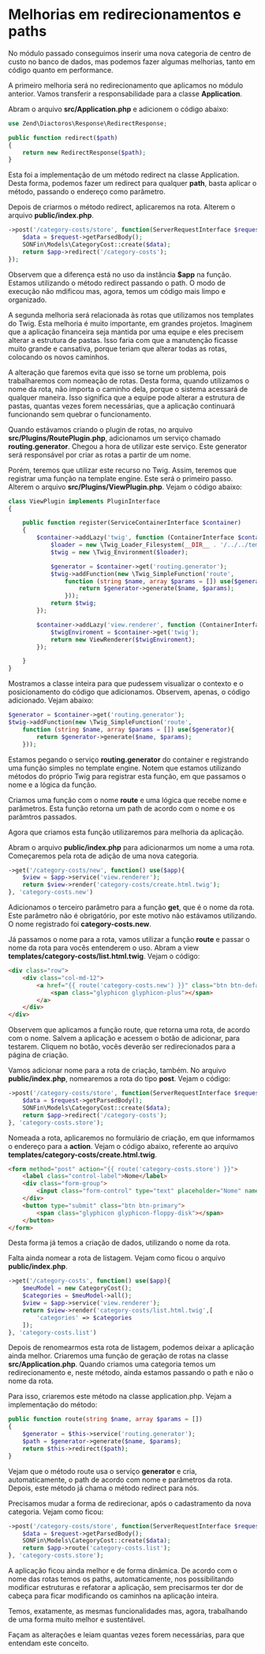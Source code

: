 # Melhorias em redirecionamentos e paths

No módulo passado conseguimos inserir uma nova categoria de centro de custo no banco de dados, mas podemos fazer algumas melhorias, tanto em código quanto em performance.

A primeiro melhoria será no redirecionamento que aplicamos no módulo anterior. Vamos transferir a responsabilidade para a classe **Application**.

Abram o arquivo **src/Application.php** e adicionem o código abaixo:

```php
use Zend\Diactoros\Response\RedirectResponse;

public function redirect($path)
{
    return new RedirectResponse($path);
}
```

Esta foi a implementação de um método redirect na classe Application. Desta forma, podemos fazer um redirect para qualquer **path**, basta aplicar o método, passando o endereço como parâmetro.

Depois de criarmos o método redirect, aplicaremos na rota. Alterem o arquivo **public/index.php**.

```php
->post('/category-costs/store', function(ServerRequestInterface $request) use($app){
    $data = $request->getParsedBody();
    SONFin\Models\CategoryCost::create($data);
    return $app->redirect('/category-costs');
});
```

Observem que a diferença está no uso da instância **$app** na função. Estamos utilizando o método redirect passando o path. O modo de execução não mdificou mas, agora, temos um código mais limpo e organizado.

A segunda melhoria será relacionada às rotas que utilizamos nos templates do Twig. Esta melhoria é muito importante, em grandes projetos. Imaginem que a aplicação financeira seja mantida por uma equipe e eles precisem alterar a estrutura de pastas. Isso faria com que a manutenção ficasse muito grande e cansativa, porque teriam que alterar todas as rotas, colocando os novos caminhos.

A alteração que faremos evita que isso se torne um problema, pois trabalharemos com nomeação de rotas. Desta forma, quando utilizamos o nome da rota, não importa o caminho dela, porque o sistema acessará de qualquer maneira. Isso significa que a equipe pode alterar a estrutura de pastas, quantas vezes forem necessárias, que a aplicação continuará funcionando sem quebrar o funcionamento.

Quando estávamos criando o plugin de rotas, no arquivo **src/Plugins/RoutePlugin.php**, adicionamos um serviço chamado **routing.generator**. Chegou a hora de utilizar este serviço. Este generator será responsável por criar as rotas a partir de um nome.

Porém, teremos que utilizar este recurso no Twig. Assim, teremos que registrar uma função na template engine. Este será o primeiro passo. Alterem o arquivo **src/Plugins/ViewPlugin.php**. Vejam o código abaixo:

```php
class ViewPlugin implements PluginInterface
{

    public function register(ServiceContainerInterface $container)
    {
        $container->addLazy('twig', function (ContainerInterface $container) {
            $loader = new \Twig_Loader_Filesystem(__DIR__ . '/../../templates');
            $twig = new \Twig_Environment($loader);

            $generator = $container->get('routing.generator');
            $twig->addFunction(new \Twig_SimpleFunction('route',
                function (string $name, array $params = []) use($generator){
                    return $generator->generate($name, $params);
                }));
            return $twig;
        });

        $container->addLazy('view.renderer', function (ContainerInterface $container) {
            $twigEnviroment = $container->get('twig');
            return new ViewRenderer($twigEnviroment);
        });

    }
}
```

Mostramos a classe inteira para que pudessem visualizar o contexto e o posicionamento do código que adicionamos. Observem, apenas, o código adicionado. Vejam abaixo:

```php
$generator = $container->get('routing.generator');
$twig->addFunction(new \Twig_SimpleFunction('route',
    function (string $name, array $params = []) use($generator){
        return $generator->generate($name, $params);
    }));
```

Estamos pegando o serviço **routing.generator** do container e registrando uma função simples no template engine. Notem que estamos utilizando métodos do próprio Twig para registrar esta função, em que passamos o nome e a lógica da função.

Criamos uma função com o nome **route** e uma lógica que recebe nome e parâmetros. Esta função retorna um path de acordo com o nome e os parâmtros passados.

Agora que criamos esta função utilizaremos para melhoria da aplicação.

Abram o arquivo **public/index.php** para adicionarmos um nome a uma rota. Começaremos pela rota de adição de uma nova categoria.

```php
->get('/category-costs/new', function() use($app){
    $view = $app->service('view.renderer');
    return $view->render('category-costs/create.html.twig');
}, 'category-costs.new')
```

Adicionamos o terceiro parâmetro para a função **get**, que é o nome da rota. Este parâmetro não é obrigatório, por este motivo não estávamos utilizando. O nome registrado foi **category-costs.new**.

Já passamos o nome para a rota, vamos utilizar a função **route** e passar o nome da rota para vocês entenderem o uso. Abram a view **templates/category-costs/list.html.twig**. Vejam o código:

```html
<div class="row">
    <div class="col-md-12">
        <a href="{{ route('category-costs.new') }}" class="btn btn-default">
            <span class="glyphicon glyphicon-plus"></span>
        </a>
    </div>
</div>
```

Observem que aplicamos a função route, que retorna uma rota, de acordo com o nome. Salvem a aplicação e acessem o botão de adicionar, para testarem. Cliquem no botão, vocês deverão ser redirecionados para a página de criação.

Vamos adicionar nome para a rota de criação, também. No arquivo **public/index.php**, nomearemos a rota do tipo **post**. Vejam o código:

```php
->post('/category-costs/store', function(ServerRequestInterface $request) use($app){
    $data = $request->getParsedBody();
    SONFin\Models\CategoryCost::create($data);
    return $app->redirect('/category-costs');
}, 'category-costs.store');
```

Nomeada a rota, aplicaremos no formulário de criação, em que informamos o endereço para a **action**. Vejam o código abaixo, referente ao arquivo **templates/category-costs/create.html.twig**.

```html
<form method="post" action="{{ route('category-costs.store') }}">
    <label class="control-label">Nome</label>
    <div class="form-group">
        <input class="form-control" type="text" placeholder="Nome" name="name">
    </div>
    <button type="submit" class="btn btn-primary">
        <span class="glyphicon glyphicon-floppy-disk"></span>
    </button>
</form>
```

Desta forma já temos a criação de dados, utilizando o nome da rota.

Falta ainda nomear a rota de listagem. Vejam como ficou o arquivo **public/index.php**.

```php
->get('/category-costs', function() use($app){
    $meuModel = new CategoryCost();
    $categories = $meuModel->all();
    $view = $app->service('view.renderer');
    return $view->render('category-costs/list.html.twig',[
        'categories' => $categories
    ]);
}, 'category-costs.list')
```

Depois de renomearmos esta rota de listagem, podemos deixar a aplicação ainda melhor. Criaremos uma função de geração de rotas na classe **src/Application.php**. Quando criamos uma categoria temos um redirecionamento e, neste método, ainda estamos passando o path e não o nome da rota.

Para isso, criaremos este método na classe application.php. Vejam a implementação do método:

```php
public function route(string $name, array $params = [])
{
    $generator = $this->service('routing.generator');
    $path = $generator->generate($name, $params);
    return $this->redirect($path);
}
```

Vejam que o método route usa o serviço **generator** e cria, automaticamente, o path de acordo com nome e parâmetros da rota. Depois, este método já chama o método redirect para nós.

Precisamos mudar a forma de redirecionar, após o cadastramento da nova categoria. Vejam como ficou:

```php
->post('/category-costs/store', function(ServerRequestInterface $request) use($app){
    $data = $request->getParsedBody();
    SONFin\Models\CategoryCost::create($data);
    return $app->route('category-costs.list');
}, 'category-costs.store');
```

A aplicação ficou ainda melhor e de forma dinâmica. 
De acordo com o nome das rotas temos os paths, automaticamente, nos possibilitando modificar estruturas e refatorar a aplicação, sem precisarmos ter dor de cabeça para ficar modificando os caminhos na aplicação inteira.

Temos, exatamente, as mesmas funcionalidades mas, agora, trabalhando de uma forma muito melhor e sustentável.

Façam as alterações e leiam quantas vezes forem necessárias, para que entendam este conceito.